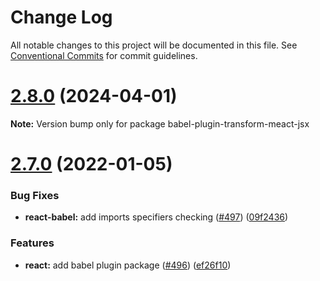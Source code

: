 # Change Log

All notable changes to this project will be documented in this file.
See [Conventional Commits](https://conventionalcommits.org) for commit guidelines.

# [2.8.0](https://github.com/sabertazimi/babel-plugin-transform-meact-jsx/compare/v2.7.0...v2.8.0) (2024-04-01)

**Note:** Version bump only for package babel-plugin-transform-meact-jsx





# [2.7.0](https://github.com/sabertazimi/babel-plugin-transform-meact-jsx/compare/v2.6.0...v2.7.0) (2022-01-05)


### Bug Fixes

* **react-babel:** add imports specifiers checking ([#497](https://github.com/sabertazimi/babel-plugin-transform-meact-jsx/issues/497)) ([09f2436](https://github.com/sabertazimi/babel-plugin-transform-meact-jsx/commit/09f2436f4f33f97126f863cc8cace9bfe6611ea4))


### Features

* **react:** add babel plugin package ([#496](https://github.com/sabertazimi/babel-plugin-transform-meact-jsx/issues/496)) ([ef26f10](https://github.com/sabertazimi/babel-plugin-transform-meact-jsx/commit/ef26f100cda7fe0c8ff1c263ff18ac520ee9ec1f))
